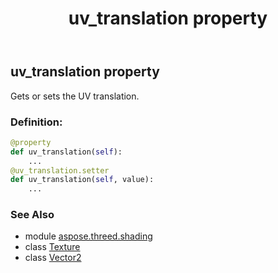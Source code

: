 ﻿---
title: uv_translation property
second_title: Aspose.3D for Python via .NET API References
description: 
type: docs
weight: 220
url: /python-net/aspose.threed.shading/texture/uv_translation/
is_root: false
---

## uv_translation property


Gets or sets the UV translation.
### Definition:
```python
@property
def uv_translation(self):
    ...
@uv_translation.setter
def uv_translation(self, value):
    ...
```

### See Also
* module [aspose.threed.shading](../../)
* class [Texture](/3d/python-net/aspose.threed.shading/texture)
* class [Vector2](/3d/python-net/aspose.threed.utilities/vector2)

